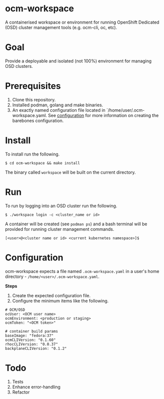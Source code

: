 # ocm-workspace
A containerised workspace or environment for running OpenShift Dedicated (OSD) cluster management tools (e.g. ocm-cli, oc, etc).

# Goal
Provide a deployable and isolated (not 100%) environment for managing OSD clusters.

# Prerequisites
1. Clone this repository.
2. Installed podman, golang and make binaries.
3. An exactly named configuration file located in `/home/user/.ocm-workspace.yaml. See [configuration](#configuration) for more information on creating the barebones configuration.

# Install
To install run the following.

`$ cd ocm-workspace && make install`

The binary called `workspace` will be built on the current directory.

# Run
To run by logging into an OSD cluster run the following.

`$ ./workspace login -c <cluster_name or id>`

A container will be created (see `podman ps`) and a bash terminal will be provided for running cluster management commands.

`[<user>@<cluster name or id> <current kubernetes namespace>]$ `


# Configuration
ocm-workspace expects a file named `.ocm-workspace.yaml` in a user's home directory - `/home/<user>/.ocm-workspace.yaml`.

**Steps**
1. Create the expected configuration file.
2. Configure the minimum items like the following.

```
# OCM/OSD
ocUser: <OCM user name>
ocmEnvironment: <production or staging>
ocmToken: "<OCM token>"

# container build params
baseImage: "fedora:37"
ocmCLIVersion: "0.1.60"
rhocCLIVersion: "0.0.37"
backplaneCLIVersion: "0.1.2"
```

# Todo
1. Tests
2. Enhance error-handling
3. Refactor
